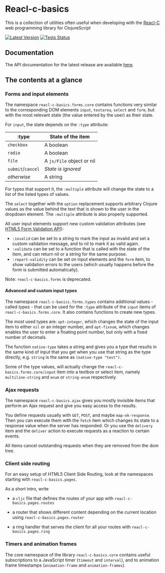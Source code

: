 # Reacl-c-basics

This is a collection of utilities often useful when developing with
the [Reacl-C](https://github.com/active-group/reacl-c) web programming
library for ClojureScript

[![Latest Version](https://img.shields.io/clojars/v/de.active-group/reacl-c.svg)](https://clojars.org/de.active-group/reacl-c-basics)
[![Tests Status](https://github.com/active-group/reacl-c-basics/workflows/Tests/badge.svg)](https://github.com/active-group/reacl-c-basics/actions)

## Documentation

The API documentation for the latest release are available [here](https://cljdoc.xyz/d/de.active-group/reacl-c-basics/CURRENT).

## The contents at a glance

### Forms and input elements

The namespace `reacl-c-basics.forms.core` contains functions very
similar to the corresponding DOM elements `input`, `textarea`,
`select` and `form`, but with the most relevant state (the value
entered by the user) as their state.

For `input`, the state depends on the `:type` attribute:

| :type             | State of the item         |
| ----------------- | ------------------------- |
| `checkbox`        | A boolean                 |
| `radio`           | A boolean                 |
| `file`            | A `js/File` object or nil |
| `submit`/`cancel` | *State is ignored*        |
| *otherwise*       | A string                  |

For types that support it, the `:multiple` attribute will change the
state to a list of the listed types of values.

The `select` together with the `option` replacement supports arbitrary
Clojure values as the value behind the text that is shown to the user
in the dropdown element. The `:multiple` attribute is also properly
supported.

All user input elements support new custom validation attributes (see
[HTML5 Form Validation
API](https://developer.mozilla.org/en-US/docs/Learn/Forms/Form_validation)):

- `:invalid` can be set to a string to mark the input as invalid and
  set a custom validation message, and to nil to mark it as valid
  again.
- `:validate` can be set to a function that is called with the state
  of the item, and can return nil or a string for the same purpose.
- `:report-validity` can be set on input elements and the `form` item,
  to show validation errors to the users (which usually happens before
  the form is submitted automatically).

Note: `reacl-c-basics.forms` is deprecated.

#### Advanced and custom input types

The namespace `reacl-c-basics.forms.types` contains additional
values - called *types* - that can be used for the `:type` attribute
of the `input` items of `reacl-c-basics.forms.core`. It also contains
functions to create new types.

The most used types are: `opt-integer`, which changes the state of the
input item to either `nil` or an integer number, and `opt-fixnum`,
which changes enables the user to enter a floating point number, but
only with a fixed number of decimals. 

The function `native-type` takes a string and gives you a type that
results in the same kind of input that you get when you use that
string as the type directly, e.g. `string` is the same as `(native-type
"text")`.

Some of the type values, will actually change the
`reacl-c-basics.forms.core/input` item into a textbox or select item,
namely `multiline-string` and `enum` or `string-enum` respectively.

### Ajax requests

The namespace `reacl-c-basics.ajax` gives you mostly invisible items
that perform an Ajax request and give you easy access to the results.

You define requests usually with `GET`, `POST`, and maybe
`map-ok-response`. Then you can execute them with the `fetch` item
which changes its state to a response value when the server has
responded. Or you use the `delivery` item and the `deliver` action to
execute requests as a reaction to certain events.

All items cancel outstanding requests when they are removed from the
dom tree.

### Client side routing

For an easy setup of HTML5 Client Side Routing, look at the namespaces
starting with `reacl-c-basics.pages`.

As a short intro, write

- a `cljc` file that defines the routes of your app with
  `reacl-c-basics.pages.routes`

- a router that shows different content depending on the current
  location using `reacl-c-basics.pages.router`

- a ring handler that serves the client for all your routes with
  `reacl-c-basics.pages.ring`

### Timers and animation frames

The core namespace of the library `reacl-c-basics.core` contains
useful subscriptions to a JavaScript timer (`timeout` and `interval`),
and to animation frame timestamps (`animation-frame` and
`animation-frames`).

